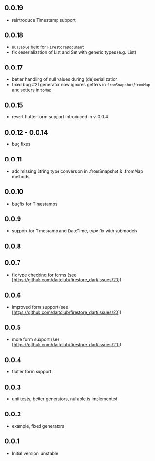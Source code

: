 ## 0.0.19

- reintroduce Timestamp support

## 0.0.18

- `nullable` field for `FirestoreDocument`
- fix deserialization of List and Set with generic types (e.g. List<String>)

## 0.0.17

- better handling of null values during (de)serialization
- fixed bug #21 generator now ignores getters in `fromSnapshot`/`fromMap` and setters in `toMap`

## 0.0.15

- revert flutter form support introduced in v. 0.0.4

## 0.0.12 - 0.0.14

- bug fixes

## 0.0.11

- add missing String type conversion in .fromSnapshot & .fromMap methods

## 0.0.10

- bugfix for Timestamps

## 0.0.9

- support for Timestamp and DateTime, type fix with submodels

## 0.0.8

## 0.0.7

- fix type checking for forms (see [https://github.com/dartclub/firestore_dart/issues/20])

## 0.0.6

- improved form support (see [https://github.com/dartclub/firestore_dart/issues/20])

## 0.0.5

- more form support (see [https://github.com/dartclub/firestore_dart/issues/20])

## 0.0.4

- flutter form support

## 0.0.3

- unit tests, better generators, nullable is implemented

## 0.0.2

- example, fixed generators

## 0.0.1

- Initial version, unstable